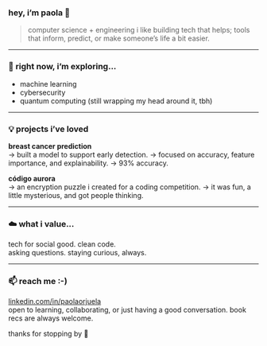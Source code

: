 ### hey, i’m paola 🌿

> computer science + engineering
> i like building tech that helps; tools that inform, predict, or make someone’s life a bit easier.

---

### 🌱 right now, i’m exploring...

- machine learning
- cybersecurity
- quantum computing (still wrapping my head around it, tbh)
  
---

### 💡 projects i’ve loved

**breast cancer prediction**  
→ built a model to support early detection.
→ focused on accuracy, feature importance, and explainability. 
→ 93% accuracy.

**código aurora**  
→ an encryption puzzle i created for a coding competition.
→ it was fun, a little mysterious, and got people thinking.  

---

### ☁️ what i value...

tech for social good. clean code.  
asking questions.
staying curious, always.

---

### 📫 reach me :-)

[linkedin.com/in/paolaorjuela](https://linkedin.com/in/paolaorjuela)  
open to learning, collaborating, or just having a good conversation. book recs are always welcome.

thanks for stopping by 🤍
